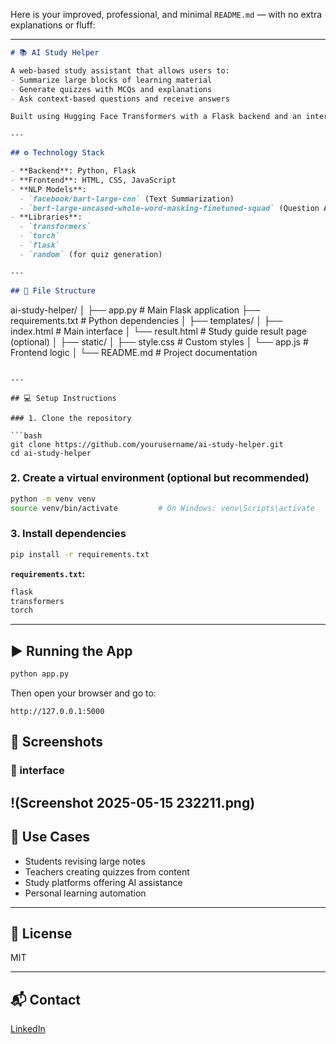 Here is your improved, professional, and minimal `README.md` — with no extra explanations or fluff:

---

```markdown
# 📚 AI Study Helper

A web-based study assistant that allows users to:
- Summarize large blocks of learning material
- Generate quizzes with MCQs and explanations
- Ask context-based questions and receive answers

Built using Hugging Face Transformers with a Flask backend and an interactive HTML/JS frontend.

---

## ⚙️ Technology Stack

- **Backend**: Python, Flask
- **Frontend**: HTML, CSS, JavaScript
- **NLP Models**:
  - `facebook/bart-large-cnn` (Text Summarization)
  - `bert-large-uncased-whole-word-masking-finetuned-squad` (Question Answering)
- **Libraries**:
  - `transformers`
  - `torch`
  - `flask`
  - `random` (for quiz generation)

---

## 📁 File Structure

```

ai-study-helper/
│
├── app.py                  # Main Flask application
├── requirements.txt        # Python dependencies
│
├── templates/
│   ├── index.html          # Main interface
│   └── result.html         # Study guide result page (optional)
│
├── static/
│   ├── style.css           # Custom styles
│   └── app.js              # Frontend logic
│
└── README.md               # Project documentation

````

---

## 💻 Setup Instructions

### 1. Clone the repository

```bash
git clone https://github.com/yourusername/ai-study-helper.git
cd ai-study-helper
````

### 2. Create a virtual environment (optional but recommended)

```bash
python -m venv venv
source venv/bin/activate         # On Windows: venv\Scripts\activate
```

### 3. Install dependencies

```bash
pip install -r requirements.txt
```

**`requirements.txt`:**

```txt
flask
transformers
torch
```

---

## ▶️ Running the App

```bash
python app.py
```

Then open your browser and go to:

```
http://127.0.0.1:5000
```
## 📸 Screenshots

### 📝 interface
!(Screenshot 2025-05-15 232211.png)
---

## 🧠 Use Cases

* Students revising large notes
* Teachers creating quizzes from content
* Study platforms offering AI assistance
* Personal learning automation

---

## 📜 License

MIT

---

## 📬 Contact

[LinkedIn](https://www.linkedin.com/in/poojith-inavolu-469320277/)
